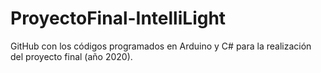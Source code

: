 # ProyectoFinal-IntelliLight
GitHub con los códigos programados en Arduino y C# para la realización del proyecto final (año 2020).
